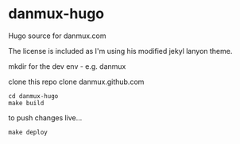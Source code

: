 danmux-hugo
===========

Hugo source for danmux.com

The license is included as I'm using his modified jekyl lanyon theme.

mkdir for the dev env - e.g. danmux

clone this repo
clone danmux.github.com

    cd danmux-hugo
    make build

to push changes live...

    make deploy